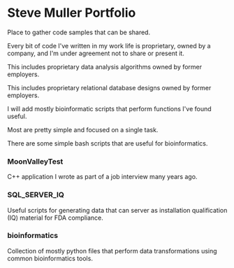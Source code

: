 <h1>Steve Muller Portfolio</h1>
Place to gather code samples that can be shared.

Every bit of code I've written in my work life is proprietary, owned by a company, and I'm under agreement not to share or present it.

This includes proprietary data analysis algorithms owned by former employers.

This includes proprietary relational database designs owned by former employers.

I will add mostly bioinformatic scripts that perform functions I've found useful.

Most are pretty simple and focused on a single task.

There are some simple bash scripts that are useful for bioinformatics.

<h3>MoonValleyTest</h3>
C++ application I wrote as part of a job interview many years ago.

<h3>SQL_SERVER_IQ</h3>
Useful scripts for generating data that can server as installation qualification (IQ) material for FDA compliance.


<h3>bioinformatics</h3>
Collection of mostly python files that perform data transformations using common bioinformatics tools.

